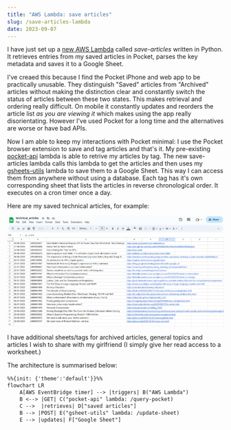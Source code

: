 ```yaml
---
title: "AWS Lambda: save articles"
slug: /save-articles-lambda
date: 2023-09-07
---
```


I have just set up a [new AWS Lambda](https://github.com/thomasabishop/lambdas/tree/main/save-articles) called _save-articles_ written in Python. It retrieves entries from my saved articles in Pocket, parses the key metadata and saves it to a Google Sheet.

I've creaed this because I find the Pocket iPhone and web app to be practically unusable. They distinguish "Saved" articles from "Archived" articles without making the distinction clear and constantly switch the status of articles between these two states. This makes retrieval and ordering really difficult. On mobile it constantly updates and reorders the article list _as you are viewing it_ which makes using the app really disorientating. However I've used Pocket for a long time and the alternatives are worse or have bad APIs.

Now I am able to keep my interactions with Pocket minimal: I use the Pocket browser extension to save and tag articles and that's it. My pre-existing [pocket-api](https://github.com/thomasabishop/lambdas/tree/main/pocket-api) lambda is able to retrive my articles by tag. The new save-articles lambda calls this lambda to get the articles and then uses my [gsheets-utils](https://github.com/thomasabishop/lambdas/tree/main/gsheet-utils) lambda to save them to a Google Sheet. This way I can access them from anywhere without using a database. Each tag has it's own corresponding sheet that lists the articles in reverse chronological order. It executes on a cron timer once a day.

Here are my saved technical articles, for example:

![](./img/saved_tech_articles.png)

I have additional sheets/tags for archived articles, general topics and articles I wish to share with my girlfriend (I simply give her read access to a worksheet.)

The architecture is summarised below:

```mermaid
%%{init: {'theme':'default'}}%%
flowchart LR
    A[AWS EventBridge timer] --> |triggers| B("AWS Lambda")
    B <--> |GET| C("pocket-api" lambda: /query-pocket)
    C -->  |retrieves| D["saved articles"]
    B --> |POST| E("gsheet-utils" lambda: /update-sheet)
    E --> |updates| F["Google Sheet"]
```
